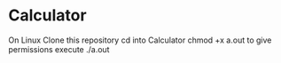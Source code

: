 # Calculator

On Linux
Clone this repository
cd into Calculator
chmod +x a.out to give permissions
execute ./a.out
